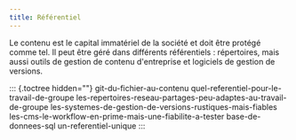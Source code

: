 ```yaml
---
title: Référentiel
---
```


Le contenu est le capital immatériel de la société et doit être protégé
comme tel. Il peut être géré dans différents référentiels : répertoires,
mais aussi outils de gestion de contenu d\'entreprise et logiciels de
gestion de versions.

::: {.toctree hidden=""}
git-du-fichier-au-contenu quel-referentiel-pour-le-travail-de-groupe
les-repertoires-reseau-partages-peu-adaptes-au-travail-de-groupe
les-systemes-de-gestion-de-versions-rustiques-mais-fiables
les-cms-le-workflow-en-prime-mais-une-fiabilite-a-tester
base-de-donnees-sql un-referentiel-unique
:::
